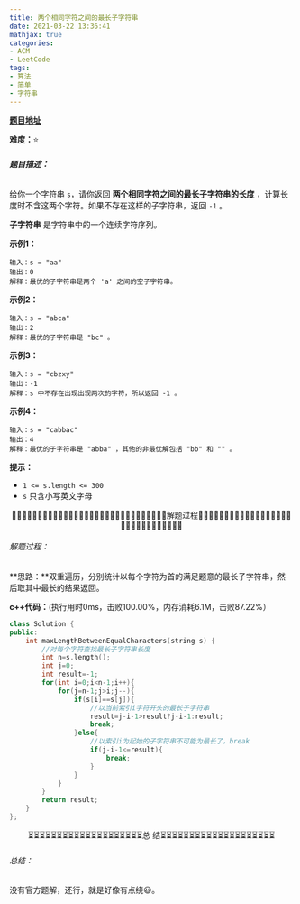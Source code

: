 ```yaml
---
title: 两个相同字符之间的最长子字符串
date: 2021-03-22 13:36:41
mathjax: true
categories:
- ACM
- LeetCode
tags:
- 算法
- 简单
- 字符串
---
```


[**题目地址**](https://leetcode-cn.com/problems/largest-substring-between-two-equal-characters/)

**难度：**⭐

###### **题目描述：**

给你一个字符串 `s`，请你返回 **两个相同字符之间的最长子字符串的长度** ，计算长度时不含这两个字符。如果不存在这样的子字符串，返回 `-1` 。

**子字符串** 是字符串中的一个连续字符序列。

<!-- more -->

**示例1：**

```
输入：s = "aa"
输出：0
解释：最优的子字符串是两个 'a' 之间的空子字符串。
```

**示例2：**

```
输入：s = "abca"
输出：2
解释：最优的子字符串是 "bc" 。
```

**示例3：**

```
输入：s = "cbzxy"
输出：-1
解释：s 中不存在出现出现两次的字符，所以返回 -1 。
```

**示例4：**

```
输入：s = "cabbac"
输出：4
解释：最优的子字符串是 "abba" ，其他的非最优解包括 "bb" 和 "" 。
```

**提示：**

- `1 <= s.length <= 300`
- `s` 只含小写英文字母



<center>🙋‍♂️🙋‍♂️🙋‍♂️🙋‍♂️🙋‍♂️🙋‍♂️🙋‍♂️🙋‍♂️🙋‍♂️🙋‍♂️🙋‍♂️🙋‍♂️🙋‍♂️🙋‍♂️🙋‍♂️解题过程🙋‍♂️🙋‍♂️🙋‍♂️🙋‍♂️🙋‍♂️🙋‍♂️🙋‍♂️🙋‍♂️🙋‍♂️🙋‍♂️🙋‍♂️🙋‍♂️🙋‍♂️🙋‍♂️🙋‍♂️</center>

###### 解题过程：

**思路：**双重遍历，分别统计以每个字符为首的满足题意的最长子字符串，然后取其中最长的结果返回。

**c++代码：**(执行用时0ms，击败100.00%，内存消耗6.1M，击败87.22%）

```c++
class Solution {
public:
    int maxLengthBetweenEqualCharacters(string s) {
        //对每个字符查找最长子字符串长度
        int n=s.length();
        int j=0;
        int result=-1;
        for(int i=0;i<n-1;i++){
            for(j=n-1;j>i;j--){
                if(s[i]==s[j]){
                    //以当前索引i字符开头的最长子字符串
                    result=j-i-1>result?j-i-1:result;
                    break;
                }else{
                    //以索引i为起始的子字符串不可能为最长了，break
                    if(j-i-1<=result){
                        break;
                    }
                }
            }
        }
        return result;
    }
};
```



<center>⏳⏳⏳⏳⏳⏳⏳⏳⏳⏳⏳⏳⏳⏳⏳⏳⏳⏳⏳⏳总 结⏳⏳⏳⏳⏳⏳⏳⏳⏳⏳⏳⏳⏳⏳⏳⏳⏳⏳⏳⏳</center>

###### 总结：

没有官方题解，还行，就是好像有点绕😃。